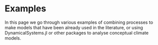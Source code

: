 # Examples

In this page we go through various examples of combining processes to make
models that have been already used in the literature, or using DynamicalSystems.jl
or other packages to analyse conceptual climate models.

